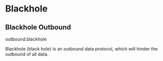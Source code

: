 # Blackhole

## Blackhole Outbound
outbound.blackhole

Blackhole (black hole) is an outbound data protocol, which will hinder the outbound of all data. 
